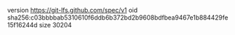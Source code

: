 version https://git-lfs.github.com/spec/v1
oid sha256:c03bbbbab5310610f6ddb6b372bd2b9608bdfbea9467e1b884429fe15f16244d
size 30204
